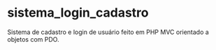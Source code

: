 # sistema_login_cadastro
 Sistema de cadastro e login de usuário feito em PHP MVC orientado a objetos com PDO.
